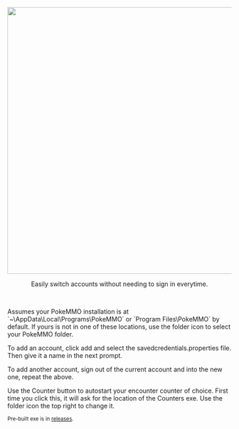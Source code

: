<p align="center">
    <img src="https://i.revz.dev/qlrUAOX.png" width=600>
    <p align="center">Easily switch accounts without needing to sign in everytime.</p>
</p>
<br>


<div>
    <p>Assumes your PokeMMO installation is at `~\AppData\Local\Programs\PokeMMO` or `Program Files\PokeMMO` by default. If yours is not in one of these locations, use the folder icon to select your PokeMMO folder.</p>
    <p>To add an account, click add and select the savedcredentials.properties file. Then give it a name in the next prompt.</p>
    <p>To add another account, sign out of the current account and into the new one, repeat the above.</p>
    <p>Use the Counter button to autostart your encounter counter of choice. First time you click this, it will ask for the location of the Counters exe. Use the folder icon the top right to change it.</p>
</div>

<p><sub>Pre-built exe is in <a href="https://github.com/Seth-Revz/PokeMMO-Launcher/releases/tag/Latest">releases</a>.</sub></p>

